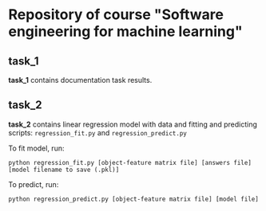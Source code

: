 # Repository of course "Software engineering for machine learning"

## task_1

**task_1** contains documentation task results.

## task_2

**task_2** contains linear regression model with data and fitting and predicting scripts: `regression_fit.py` and `regression_predict.py`

To fit model, run:

`python regression_fit.py [object-feature matrix file] [answers file] [model filename to save (.pkl)]`

To predict, run:

`python regression_predict.py [object-feature matrix file] [model file]`